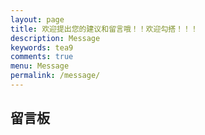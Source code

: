 ```yaml
---
layout: page
title: 欢迎提出您的建议和留言哦！！欢迎勾搭！！！
description: Message
keywords: tea9
comments: true
menu: Message
permalink: /message/
---
```


## 留言板

<div class="valine_comment"></div>

<!-- valine comment -->
<script src="http://cdn1.lncld.net/static/js/3.0.4/av-min.js"></script>
<script src='https://unpkg.com/valine@latest/dist/Valine.min.js'></script>

<script>
new Valine({
        av: AV,
        el: '.valine_comment' ,
        notify: false, 
        verify: false, 
        appId: '{{ site.comments.valine_app_id }}',
        appKey: '{{ site.comments.valine_app_key }}',
        placeholder: '{{ site.comments.valine_placeholder }}',
        path:window.location.pathname, 
        avatar:'{{ site.comments.valine_avatar }}' ,
        pageSize: "10"
    });
</script>
